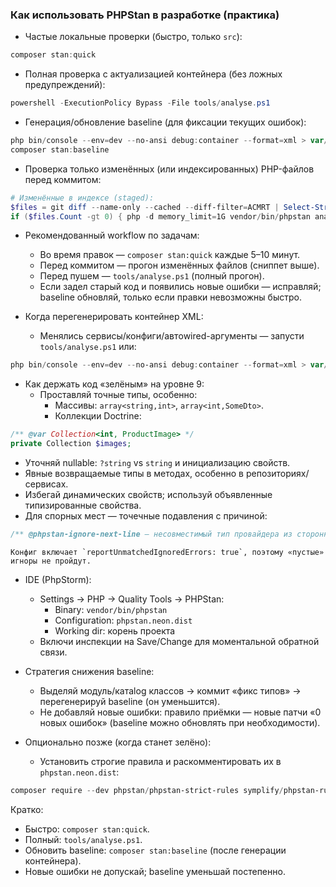 ### Как использовать PHPStan в разработке (практика)

- Частые локальные проверки (быстро, только `src`):
```powershell
composer stan:quick
```

- Полная проверка с актуализацией контейнера (без ложных предупреждений):
```powershell
powershell -ExecutionPolicy Bypass -File tools/analyse.ps1
```

- Генерация/обновление baseline (для фиксации текущих ошибок):
```powershell
php bin/console --env=dev --no-ansi debug:container --format=xml > var/cache/dev/phpstan-container.xml
composer stan:baseline
```

- Проверка только изменённых (или индексированных) PHP-файлов перед коммитом:
```powershell
# Изменённые в индексе (staged):
$files = git diff --name-only --cached --diff-filter=ACMRT | Select-String '\.php$' | % { $_.Line }
if ($files.Count -gt 0) { php -d memory_limit=1G vendor/bin/phpstan analyse -c phpstan.neon.dist --no-progress $files }
```

- Рекомендованный workflow по задачам:
  - Во время правок — `composer stan:quick` каждые 5–10 минут.
  - Перед коммитом — прогон изменённых файлов (сниппет выше).
  - Перед пушем — `tools/analyse.ps1` (полный прогон).
  - Если задел старый код и появились новые ошибки — исправляй; baseline обновляй, только если правки невозможны быстро.

- Когда перегенерировать контейнер XML:
  - Менялись сервисы/конфиги/автowired-аргументы — запусти `tools/analyse.ps1` или:
```powershell
php bin/console --env=dev --no-ansi debug:container --format=xml > var/cache/dev/phpstan-container.xml
```

- Как держать код «зелёным» на уровне 9:
  - Проставляй точные типы, особенно:
    - Массивы: `array<string,int>`, `array<int,SomeDto>`.
    - Коллекции Doctrine:
```php
/** @var Collection<int, ProductImage> */
private Collection $images;
```
  - Уточняй nullable: `?string` vs `string` и инициализацию свойств.
  - Явные возвращаемые типы в методах, особенно в репозиториях/сервисах.
  - Избегай динамических свойств; используй объявленные типизированные свойства.
  - Для спорных мест — точечные подавления с причиной:
```php
/** @phpstan-ignore-next-line – несовместимый тип провайдера из стороннего SDK */
```
    Конфиг включает `reportUnmatchedIgnoredErrors: true`, поэтому «пустые» игноры не пройдут.

- IDE (PhpStorm):
  - Settings → PHP → Quality Tools → PHPStan:
    - Binary: `vendor/bin/phpstan`
    - Configuration: `phpstan.neon.dist`
    - Working dir: корень проекта
  - Включи инспекции на Save/Change для моментальной обратной связи.

- Стратегия снижения baseline:
  - Выделяй модуль/катalog классов → коммит «фикс типов» → перегенерируй baseline (он уменьшится).
  - Не добавляй новые ошибки: правило приёмки — новые патчи «0 новых ошибок» (baseline можно обновлять при необходимости).

- Опционально позже (когда станет зелёно):
  - Установить строгие правила и раскомментировать их в `phpstan.neon.dist`:
```powershell
composer require --dev phpstan/phpstan-strict-rules symplify/phpstan-rules
```

Кратко:
- Быстро: `composer stan:quick`.
- Полный: `tools/analyse.ps1`.
- Обновить baseline: `composer stan:baseline` (после генерации контейнера).
- Новые ошибки не допускай; baseline уменьшай постепенно.